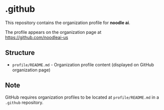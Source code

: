 # .github

This repository contains the organization profile for **noodle ai**.

The profile appears on the organization page at https://github.com/noodleai-us

## Structure

- `profile/README.md` - Organization profile content (displayed on GitHub organization page)

## Note

GitHub requires organization profiles to be located at `profile/README.md` in a `.github` repository.
